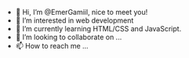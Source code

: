 - 👋 Hi, I’m @EmerGamiil, nice to meet you!
- 👀 I’m interested in web development 
- 🌱 I’m currently learning HTML/CSS and JavaScript.
- 💞️ I’m looking to collaborate on ...
- 📫 How to reach me ...

<!---
EmerGamiil/EmerGamiil is a ✨ special ✨ repository because its `README.md` (this file) appears on your GitHub profile.
You can click the Preview link to take a look at your changes.
--->
